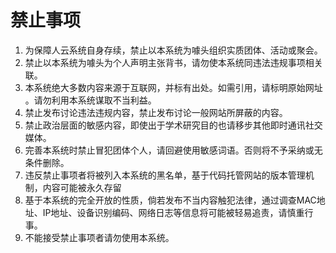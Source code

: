 # 禁止事项
1. 为保障人云系统自身存续，禁止以本系统为噱头组织实质团体、活动或聚会。
2. 禁止以本系统为噱头为个人声明主张背书，请勿使本系统同违法违规事项相关联。
3. 本系统绝大多数内容来源于互联网，并标有出处。如需引用，请标明原始网址 。请勿利用本系统谋取不当利益。
4. 禁止发布讨论违法违规内容，禁止发布讨论一般网站所屏蔽的内容。
5. 禁止政治层面的敏感内容，即使出于学术研究目的也请移步其他即时通讯社交媒体。
6. 完善本系统时禁止冒犯团体个人，请回避使用敏感词语。否则将不予采纳或无条件删除。
7. 违反禁止事项者将被列入本系统的黑名单，基于代码托管网站的版本管理机制，内容可能被永久存留
8. 基于本系统的完全开放的性质，倘若发布不当内容触犯法律，通过调查MAC地址、IP地址、设备识别编码、网络日志等信息将可能被轻易追责，请慎重行事。
9. 不能接受禁止事项者请勿使用本系统。